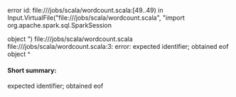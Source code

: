 error id: file://<WORKSPACE>/jobs/scala/wordcount.scala:[49..49) in Input.VirtualFile("file://<WORKSPACE>/jobs/scala/wordcount.scala", "import org.apache.spark.sql.SparkSession

object ")
file://<WORKSPACE>/jobs/scala/wordcount.scala
file://<WORKSPACE>/jobs/scala/wordcount.scala:3: error: expected identifier; obtained eof
object 
       ^
#### Short summary: 

expected identifier; obtained eof